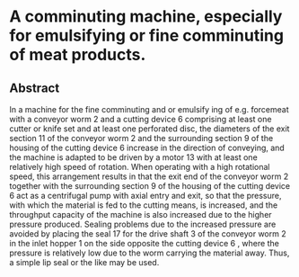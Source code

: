 # A comminuting machine, especially for emulsifying or fine comminuting of meat products.

## Abstract
In a machine for the fine comminuting and or emulsify ing of e.g. forcemeat with a conveyor worm 2 and a cutting device 6 comprising at least one cutter or knife set and at least one perforated disc, the diameters of the exit section 11 of the conveyor worm 2 and the surrounding section 9 of the housing of the cutting device 6 increase in the direction of conveying, and the machine is adapted to be driven by a motor 13 with at least one relatively high speed of rotation. When operating with a high rotational speed, this arrangement results in that the exit end of the conveyor worm 2 together with the surrounding section 9 of the housing of the cutting device 6 act as a centrifugal pump with axial entry and exit, so that the pressure, with which the material is fed to the cutting means, is increased, and the throughput capacity of the machine is also increased due to the higher pressure produced. Sealing problems due to the increased pressure are avoided by placing the seal 17 for the drive shaft 3 of the conveyor worm 2 in the inlet hopper 1 on the side opposite the cutting device 6 , where the pressure is relatively low due to the worm carrying the material away. Thus, a simple lip seal or the like may be used.